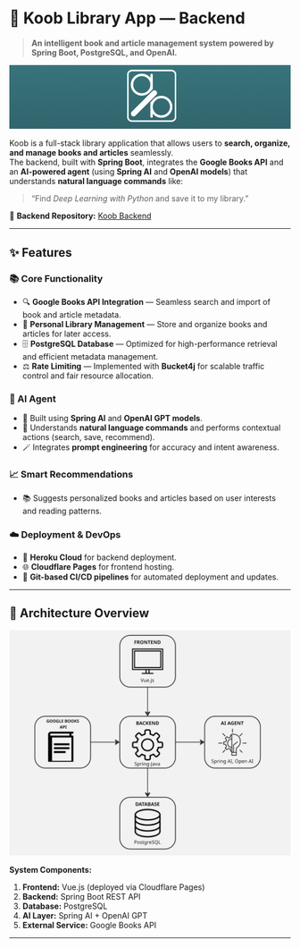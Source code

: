 # 🧠 Koob Library App — Backend  
> **An intelligent book and article management system powered by Spring Boot, PostgreSQL, and OpenAI.**

![Koob Banner](src/assets/koob_banner.png)

Koob is a full-stack library application that allows users to **search, organize, and manage books and articles** seamlessly.  
The backend, built with **Spring Boot**, integrates the **Google Books API** and an **AI-powered agent** (using **Spring AI** and **OpenAI models**) that understands **natural language commands** like:

> “Find *Deep Learning with Python* and save it to my library.”

🔗 **Backend Repository:** [Koob Backend](https://github.com/scientist-Momi/koob_backend)

---

## ✨ Features

### 📚 Core Functionality
- 🔍 **Google Books API Integration** — Seamless search and import of book and article metadata.  
- 💾 **Personal Library Management** — Store and organize books and articles for later access.  
- 🗄️ **PostgreSQL Database** — Optimized for high-performance retrieval and efficient metadata management.  
- ⚖️ **Rate Limiting** — Implemented with **Bucket4j** for scalable traffic control and fair resource allocation.

### 🤖 AI Agent
- 💬 Built using **Spring AI** and **OpenAI GPT models**.  
- 🧠 Understands **natural language commands** and performs contextual actions (search, save, recommend).  
- 🪄 Integrates **prompt engineering** for accuracy and intent awareness.

### 📈 Smart Recommendations
- 📚 Suggests personalized books and articles based on user interests and reading patterns.

### ☁️ Deployment & DevOps
- 🚀 **Heroku Cloud** for backend deployment.  
- 🌐 **Cloudflare Pages** for frontend hosting.  
- 🔁 **Git-based CI/CD pipelines** for automated deployment and updates.

---

## 🧱 Architecture Overview

![Architecture Diagram](src/assets/arc.png)

**System Components:**
1. **Frontend:** Vue.js (deployed via Cloudflare Pages)  
2. **Backend:** Spring Boot REST API  
3. **Database:** PostgreSQL  
4. **AI Layer:** Spring AI + OpenAI GPT  
5. **External Service:** Google Books API  

---
